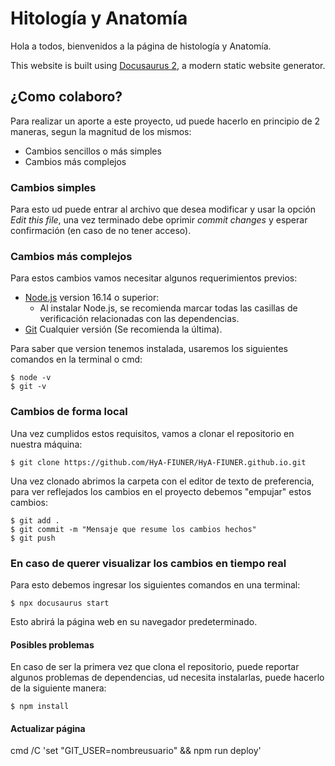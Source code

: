 # Hitología y Anatomía

Hola a todos, bienvenidos a la página de histología y Anatomía.

This website is built using [Docusaurus 2](https://docusaurus.io/), a modern static website generator.

## ¿Como colaboro?
Para realizar un aporte a este proyecto, ud puede hacerlo en principio de 2 maneras, segun la magnitud de los mismos:
- Cambios sencillos o más simples
- Cambios más complejos

### Cambios simples
Para esto ud puede entrar al archivo que desea modificar y usar la opción *Edit this file*, una vez terminado debe oprimir *commit changes* y esperar confirmación (en caso de no tener acceso).

### Cambios más complejos

Para estos cambios vamos necesitar algunos requerimientos previos:

- [Node.js](https://nodejs.org/en/download/) version 16.14 o superior:
  - Al instalar Node.js, se recomienda marcar todas las casillas de verificación relacionadas con las dependencias.
- [Git](https://git-scm.com/downloads) Cualquier versión (Se recomienda la última).

Para saber que version tenemos instalada, usaremos los siguientes comandos en la terminal o cmd:

```
$ node -v
$ git -v
```

### Cambios de forma local
Una vez cumplidos estos requisitos, vamos a clonar el repositorio en nuestra máquina:

```
$ git clone https://github.com/HyA-FIUNER/HyA-FIUNER.github.io.git
```

Una vez clonado abrimos la carpeta con el editor de texto de preferencia, para ver reflejados los cambios en el proyecto debemos "empujar" estos cambios:

```
$ git add .
$ git commit -m "Mensaje que resume los cambios hechos"
$ git push
```

### En caso de querer visualizar los cambios en tiempo real
Para esto debemos ingresar los siguientes comandos en una terminal:

```
$ npx docusaurus start
```
Esto abrirá la página web en su navegador predeterminado.

#### Posibles problemas
En caso de ser la primera vez que clona el repositorio, puede reportar algunos problemas de dependencias, ud necesita instalarlas, puede hacerlo de la siguiente manera:
```
$ npm install
```

#### Actualizar página

cmd /C 'set "GIT_USER=nombreusuario" && npm run deploy'
